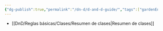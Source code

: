 ```yaml
---
{"dg-publish":true,"permalink":"/dn-d/d-and-d-guide/","tags":["gardenEntry"]}
---
```


- [[DnD/Reglas básicas/Clases/Resumen de clases\|Resumen de clases]]

